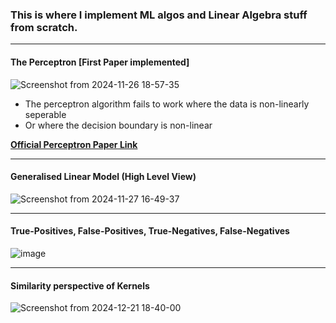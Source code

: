 ### This is where I implement ML algos and Linear Algebra stuff from scratch.
---
#### The Perceptron [First Paper implemented]
![Screenshot from 2024-11-26 18-57-35](https://github.com/user-attachments/assets/329c7e1e-a4d5-4c68-bbd5-ea9ee7a64377)
- The perceptron algorithm fails to work where the data is non-linearly seperable 
- Or where the decision boundary is non-linear

[**Official Perceptron Paper Link**](https://www.ling.upenn.edu/courses/cogs501/Rosenblatt1958.pdf)

---

#### Generalised Linear Model (High Level View)
![Screenshot from 2024-11-27 16-49-37](https://github.com/user-attachments/assets/8d9968dd-791b-4d11-b3c6-ae4dcbc3771d)

---
#### True-Positives, False-Positives, True-Negatives, False-Negatives
![image](https://github.com/user-attachments/assets/040680ca-6104-4e28-ac57-b085d61bc5ea)

---
#### Similarity perspective of Kernels
![Screenshot from 2024-12-21 18-40-00](https://github.com/user-attachments/assets/f3297e64-2446-4883-8377-4d219cabd7d9)


